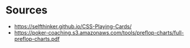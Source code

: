# Sources
 - https://selfthinker.github.io/CSS-Playing-Cards/
 - https://poker-coaching.s3.amazonaws.com/tools/preflop-charts/full-preflop-charts.pdf
